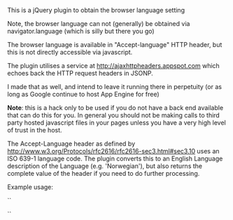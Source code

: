 This is a jQuery plugin to obtain the browser language setting 

Note, the browser language can not (generally) be obtained via navigator.language (which is silly but there you go)

The browser language is available in "Accept-language" HTTP header, but this is not directly accessible via javascript.

The plugin utilises a service at http://ajaxhttpheaders.appspot.com which echoes back the HTTP request headers in JSONP.

I made that as well, and intend to leave it running there in perpetuity (or as long as Google continue to host App Engine for free)

 **Note**: this is a hack only to be used if you do not have a back end available that can do this for you. In general you should not be making calls to third party hosted javascript files in your pages unless you have a very high level of trust in the host.

The Accept-Language header as defined by http://www.w3.org/Protocols/rfc2616/rfc2616-sec3.html#sec3.10 uses an ISO 639-1 language code. The plugin converts this to an English Language description of the Language (e.g. 'Norwegian'), but also returns the complete value of the header if you need to do further processing.

Example usage:

``
<script>
    $.browserLanguage(function( language , acceptHeader ){
      alert("You have your browser language set to " + language + " and the complete value of the 'Accept-Language' header is " + acceptHeader);
    });
</script>
``

